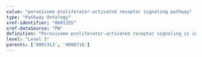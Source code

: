 ```yaml
---
value: "peroxisome proliferator-activated receptor signaling pathway"
type: "Pathway Ontology"
xref-identifier: "0001355"
xref-dataSource: "PW"
definition: "Peroxisome proliferator-activated receptor signaling is initiated in response to binding several compounds within classes of lipids such as the eicosanoid, leukotriene, prostagladin, among others. The receptors form heterodimers with the retinoid X receptor, bind to specific DNA elements and regulate the expression of target genes. Deregulation of the pathway has been implicated in several conditions."
level: "Level 3"
parents: ['0001313', '0000716']
---
```

